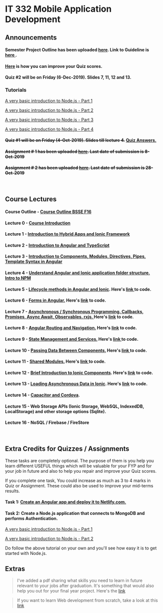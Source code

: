 # IT 332 Mobile Application Development

## Announcements

#### Semester Project Outline has been uploaded <a href="https://github.com/alamgirqazi/mobile-application-development-course/blob/master/Semester%20Project%20Outline.pdf">here</a>. Link to Guideline is <a href="https://github.com/alamgirqazi/mobile-application-development-course/blob/master/Semester%20Project%20Guideline.pdf"> here </a>.

#### [Here](#extra) is how you can improve your Quiz scores.

#### Quiz #2 will be on Friday (6-Dec-2019). Slides 7, 11, 12 and 13.

### Tutorials

[A very basic introduction to Node.js - Part 1](https://alamgirqazi.github.io/tech-blog/intro-to-nodejs-part-1/)

[A very basic introduction to Node.js - Part 2](https://alamgirqazi.github.io/tech-blog/intro-to-nodejs-part-2/)

[A very basic introduction to Node.js - Part 3](https://alamgirqazi.github.io/tech-blog/intro-to-nodejs-part-3/)

[A very basic introduction to Node.js - Part 4](https://alamgirqazi.github.io/tech-blog/intro-to-nodejs-part-4/)

#### ~~Quiz #1 will be on Friday (4-Oct-2019). Slides till lecture 4.~~ <a href="https://github.com/alamgirqazi/mobile-application-development-course/blob/master/extras/Quiz%20%23%201%20-%20MAD%20Course%20-%20Answers.pdf">Quiz Answers. </a>

#### ~~Assignment # 1 has been uploaded <a href="https://github.com/alamgirqazi/mobile-application-development-course/blob/master/Assignments/Assignment%20%23%201.pdf">here</a>. Last date of submission is **8-Oct-2019**~~

#### ~~Assignment # 2 has been uploaded <a href="https://github.com/alamgirqazi/mobile-application-development-course/blob/master/Assignments/Assignment%20%23%202.pdf">here</a>. Last date of submission is **28-Oct-2019**~~

<br/>

## Course Lectures

#### Course Outline - <a href="https://github.com/alamgirqazi/mobile-application-development-course/blob/master/Course%20Outline%20BSSE%20F16.pdf"> Course Outline BSSE F16 </a>

#### Lecture 0 - <a href="https://github.com/alamgirqazi/mobile-application-development-course/blob/master/lecture%200/Lecture%200%20-%20Mobile%20Application%20Development.pdf" target="_blank"> Course Introduction </a>

#### Lecture 1 - <a href="https://github.com/alamgirqazi/mobile-application-development-course/blob/master/lecture%201/Lecture%201%20-%20Mobile%20Application%20Development.pdf" target="_blank"> Introduction to Hybrid Apps and Ionic Framework </a>

#### Lecture 2 - <a href="https://github.com/alamgirqazi/mobile-application-development-course/blob/master/lecture%202/Lecture%202%20-%20Mobile%20Application%20Development.pdf" target="_blank"> Introduction to Angular and TypeScript</a>

#### Lecture 3 - <a href="https://github.com/alamgirqazi/mobile-application-development-course/blob/master/lecture%203/Lecture%203%20-%20Mobile%20Application%20Development.pdf" target="_blank"> Introduction to Components, Modules, Directives, Pipes, Template Syntax in Angular</a>

#### Lecture 4 - <a href="https://github.com/alamgirqazi/mobile-application-development-course/blob/master/lecture%204/Lecture%204%20-%20Mobile%20Application%20Development.pdf" target="_blank"> Understand Angular and Ionic application folder structure. Intro to NPM</a>

#### Lecture 5 - <a href="https://github.com/alamgirqazi/mobile-application-development-course/blob/master/lecture%205/Lecture%205%20-%20Mobile%20Application%20Development.pdf" target="_blank"> Lifecycle methods in Angular and Ionic</a>. Here's <a href="https://github.com/alamgirqazi/MAD-workbooks">link </a> to code.

#### Lecture 6 - <a href="https://github.com/alamgirqazi/mobile-application-development-course/blob/master/lecture%206/Lecture%206%20-%20Mobile%20Application%20Development.pdf" target="_blank">Forms in Angular.</a> Here's <a href="https://github.com/alamgirqazi/MAD-workbooks/tree/lecture6"> link</a> to code.

#### Lecture 7 - <a href="https://github.com/alamgirqazi/mobile-application-development-course/blob/master/lecture%207/Lecture%207%20-%20Mobile%20Application%20Development.pdf" target="_blank">Asynchronous / Synchronous Programming. Callbacks, Promises, Async Await, Observables. rxjs. </a> Here's <a href="https://github.com/alamgirqazi/MAD-workbooks/tree/lecture7"> link</a> to code.

#### Lecture 8 - <a href="https://github.com/alamgirqazi/mobile-application-development-course/blob/master/lecture%208/Lecture%208%20-%20Mobile%20Application%20Development.pdf" >Angular Routing and Navigation.</a> Here's <a href="https://github.com/alamgirqazi/MAD-workbooks/tree/lecture8"> link</a> to code.

#### Lecture 9 - <a href="https://github.com/alamgirqazi/mobile-application-development-course/blob/master/lecture%209/Lecture%209%20-%20Mobile%20Application%20Development.pdf">State Management and Services.</a> Here's <a href="https://github.com/alamgirqazi/MAD-workbooks/tree/lecture9"> link </a> to code.

#### Lecture 10 - <a href="https://github.com/alamgirqazi/mobile-application-development-course/blob/master/lecture%2010/Lecture%2010%20-%20Mobile%20Application%20Development.pdf">Passing Data Between Components.</a> Here's <a href="https://github.com/alamgirqazi/MAD-workbooks/tree/lecture10"> link </a> to code.

#### Lecture 11 - <a href="https://github.com/alamgirqazi/mobile-application-development-course/blob/master/lecture%2011/Lecture%2011%20-%20Mobile%20Application%20Development.pdf">Shared Modules.</a> Here's <a href="https://github.com/alamgirqazi/MAD-workbooks/tree/lecture11"> link </a> to code.

#### Lecture 12 - <a href="https://github.com/alamgirqazi/mobile-application-development-course/blob/master/lecture%2012/Lecture%2012%20-%20Mobile%20Application%20Development.pdf">Brief Introduction to Ionic Components</a>. Here's <a href="https://github.com/alamgirqazi/MAD-workbooks/tree/lecture12">link</a> to code.

#### Lecture 13 - <a href="https://github.com/alamgirqazi/mobile-application-development-course/blob/master/lecture%2013/Lecture%2013%20-%20Mobile%20Application%20Development.pdf">Loading Asynchronous Data in Ionic</a>. Here's <a href="https://github.com/alamgirqazi/MAD-workbooks/tree/lecture13">link</a> to code.

#### Lecture 14 -  <a href="https://github.com/alamgirqazi/mobile-application-development-course/blob/master/lecture%2014/Lecture%2014%20-%20Mobile%20Application%20Development.pdf">Capacitor and Cordova</a>.

#### Lecture 15 - Web Storage APIs (Ionic Storage, WebSQL, IndexedDB, LocalStorage) and other storage options (Sqlite).

#### Lecture 16 - NoSQL / Firebase / FireStore

<br/>

## <a name="extra">Extra Credits for Quizzes / Assignments </a>

These tasks are completely optional. The purpose of them is you help you learn different USEFUL things which will be valuable for your FYP and for your job in future and also to help you repair and improve your Quiz scores.

If you complete one task, You could increase as much as 3 to 4 marks in Quiz or Assignment. These could also be used to improve your mid-terms results.

#### Task 1: <a href="https://github.com/alamgirqazi/mobile-application-development-course/blob/master/extras/Extra%20Tasks%20-%20Task%201.pdf"> Create an Angular app and deploy it to Netlify.com.</a>

#### Task 2: Create a Node.js application that connects to MongoDB and performs Authentication.

[A very basic introduction to Node.js - Part 1](https://alamgirqazi.github.io/tech-blog/intro-to-nodejs-part-1/)

[A very basic introduction to Node.js - Part 2](https://alamgirqazi.github.io/tech-blog/intro-to-nodejs-part-2/)

Do follow the above tutorial on your own and you'll see how easy it is to get started with Node.js.

## Extras

> I've added a pdf sharing what skills you need to learn in future relevant to your jobs after graduation. It's something that would also help you out for your final year project. Here's the <a href="https://github.com/alamgirqazi/mobile-application-development-course/blob/master/extras/Skills%20to%20learn.pdf">link </a>

> If you want to learn Web development from scratch, take a look at this <a href="https://github.com/alamgirqazi/mobile-application-development-course/blob/master/extras/webdev.pdf">link </a>
